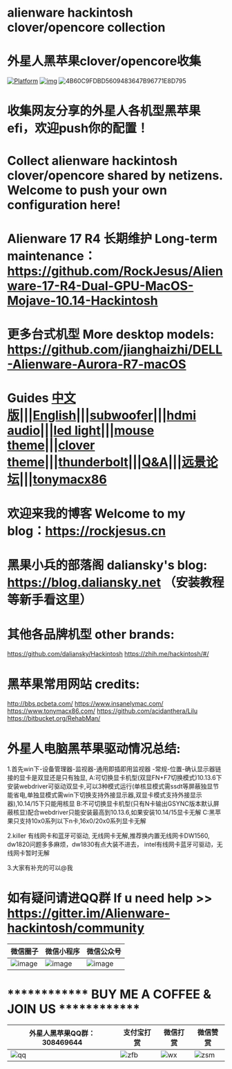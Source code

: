 # alienware hackintosh clover/opencore collection 
# 外星人黑苹果clover/opencore收集

[![Platform](https://img.shields.io/badge/platform-macOS-red.svg)](https://developer.apple.com/macos) [![img](https://img.shields.io/badge/link-996.icu-red.svg)](https://996.icu/) 
![4B60C9FDBD5609483647B96771E8D795](https://user-images.githubusercontent.com/23656651/111026999-6ef46200-8428-11eb-9076-f0840727946a.png)


# 收集网友分享的外星人各机型黑苹果efi，欢迎push你的配置！
# Collect alienware hackintosh clover/opencore shared by netizens. Welcome to push your own configuration here!

# Alienware 17 R4 长期维护 Long-term maintenance：https://github.com/RockJesus/Alienware-17-R4-Dual-GPU-MacOS-Mojave-10.14-Hackintosh

# 更多台式机型 More desktop models: https://github.com/jianghaizhi/DELL-Alienware-Aurora-R7-macOS

# Guides [中文版](https://github.com/RockJesus/Alienware-17-R4-I7-7700HQ-MacOS-High-Sierra/blob/master/README.md)|||[English](https://github.com/RockJesus/Alienware-17-R4-Dual-GPU-MacOS-Mojave-10.14-Hackintosh/blob/master/README.md)|||[subwoofer](https://github.com/RockJesus/Alienware-17-R4-Dual-GPU-MacOS-10.15-14-13-Hackintosh/blob/master/guide/alc.md)|||[hdmi audio](https://github.com/RockJesus/Alienware-17-R4-Dual-GPU-MacOS-10.15-14-13-Hackintosh/blob/master/guide/hdmi.md)|||[led light](https://github.com/RockJesus/Alienware-17-R4-Dual-GPU-MacOS-10.15-14-13-Hackintosh/blob/master/guide/light.md)|||[mouse theme](https://github.com/RockJesus/Alienware-17-R4-Dual-GPU-MacOS-10.15-14-13-Hackintosh/blob/master/guide/mouse.md)|||[clover theme](https://github.com/RockJesus/Alienware-17-R4-Dual-GPU-MacOS-10.15-14-13-Hackintosh/blob/master/guide/theme.md)|||[thunderbolt](https://github.com/RockJesus/Alienware-17-R4-Dual-GPU-MacOS-10.15-14-13-Hackintosh/blob/master/guide/tb.md)|||[Q&A](https://github.com/RockJesus/Alienware-17-R4-Dual-GPU-MacOS-10.15-14-13-Hackintosh/blob/master/guide/qa.md)|||[远景论坛](http://bbs.pcbeta.com/viewthread-1833933-1-1.html)|||[tonymacx86](https://www.tonymacx86.com/threads/guide-alienware-17-r4-dual-gpu-macos-mojave-10-14-hackintosh.288728/)

# 欢迎来我的博客 Welcome to my blog：https://rockjesus.cn


# 黑果小兵的部落阁 daliansky's blog: https://blog.daliansky.net （安装教程等新手看这里）

# 其他各品牌机型 other brands:
https://github.com/daliansky/Hackintosh
https://zhih.me/hackintosh/#/


# 黑苹果常用网站 credits:
http://bbs.pcbeta.com/
https://www.insanelymac.com/
https://www.tonymacx86.com/
https://github.com/acidanthera/Lilu
https://bitbucket.org/RehabMan/


# 外星人电脑黑苹果驱动情况总结:
1.首先win下-设备管理器-监视器-通用即插即用监视器
-常规-位置-确认显示器链接的显卡是双显还是只有独显,
 A:可切换显卡机型(双显FN+F7切换模式)10.13.6下安装webdriver可驱动双显卡,可以3种模式运行(单核显模式需ssdt等屏蔽独显节能省电,单独显模式需win下切换支持外接显示器,双显卡模式支持外接显示器),10.14/15下只能用核显
 B:不可切换显卡机型(只有N卡输出GSYNC版本默认屏蔽核显)配合webdriver只能安装最高到10.13.6,如果安装10.14/15显卡无解
 C:黑苹果只支持10x0系列以下n卡,16x0/20x0系列显卡无解
 
 
2.killer 有线网卡和蓝牙可驱动, 无线网卡无解,推荐换内置无线网卡DW1560,
dw1820问题多多麻烦，dw1830有点大装不进去，
intel有线网卡蓝牙可驱动，无线网卡暂时无解


3.大家有补充的可以@我

# 如有疑问请进QQ群 If u need help >> https://gitter.im/Alienware-hackintosh/community

| 微信圈子                                                                                                                                                              | 微信小程序                                                                                                                                                              | 微信公众号                                                                                                                                                                                                                                                                                                                            | 
| ----------------------------------------------------------   | ----------------------------------------------------------   | ----------------------------------------------------------   |  
| ![image](https://user-images.githubusercontent.com/23656651/111026490-78c89600-8425-11eb-97b1-c037751acf41.jpg) | ![image](https://user-images.githubusercontent.com/23656651/111026497-8251fe00-8425-11eb-9fee-d9c646e49f66.png) | ![image](https://user-images.githubusercontent.com/23656651/111026513-9269dd80-8425-11eb-835e-2ff3c0f646b4.jpg) | 
# ************ BUY ME A COFFEE & JOIN US ************
| 外星人黑苹果QQ群：308469644                                                                                                                                                              | 支付宝打赏                                                                                                                                                              | 微信打赏                                                                                                                                                              |  微信赞赏                                                                                                                                                              | 
| ----------------------------------------------------------   | ----------------------------------------------------------   | ----------------------------------------------------------   |  ----------------------------------------------------------   | 
| ![qq](https://user-images.githubusercontent.com/23656651/111026572-cc3ae400-8425-11eb-970a-917928bb55d8.png) | ![zfb](https://user-images.githubusercontent.com/23656651/111026777-3011dc80-8427-11eb-931e-8731a12cc3b4.jpeg) | ![wx](https://user-images.githubusercontent.com/23656651/111026785-3ef88f00-8427-11eb-9c0b-d773e2da067d.jpeg) | ![zsm](https://user-images.githubusercontent.com/23656651/111026828-9434a080-8427-11eb-809e-b67a010447ce.png) | 
